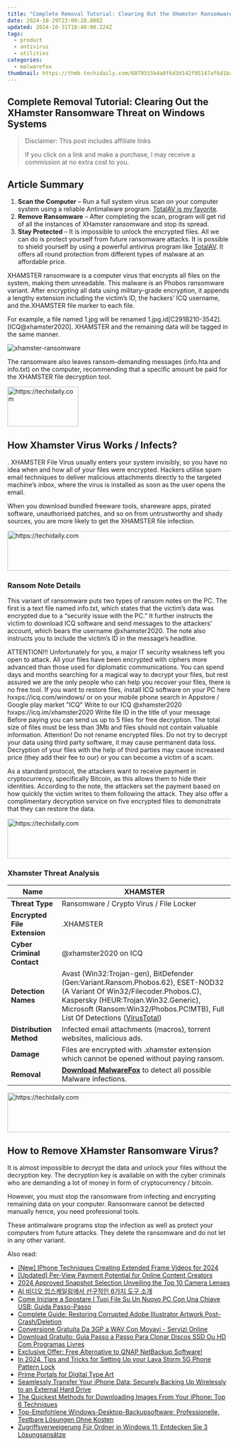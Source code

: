 ```yaml
---
title: "Complete Removal Tutorial: Clearing Out the XHamster Ransomware Threat on Windows Systems"
date: 2024-10-29T23:09:28.808Z
updated: 2024-10-31T18:40:00.224Z
tags:
  - product
  - antivirus
  - utilities
categories:
  - malwarefox
thumbnail: https://thmb.techidaily.com/6079315b4a8f6d3d142f95147af6d1bac63be2253674b8368d017bb33131f4f4.jpg
---
```


## Complete Removal Tutorial: Clearing Out the XHamster Ransomware Threat on Windows Systems

>  Disclaimer: This post includes affiliate links
>
>  If you click on a link and make a purchase, I may receive a commission at no extra cost to you.
>

## Article Summary

1. **Scan the Computer** – Run a full system virus scan on your computer system using a reliable Antimalware program. [TotalAV is my favorite](https://tools.techidaily.com/malwarefox/products/).
2. **Remove Ransomware** – After completing the scan, program will get rid of all the instances of XHamster ransomware and stop its spread.
3. **Stay Protected** – It is impossible to unlock the encrypted files. All we can do is protect yourself from future ransomware attacks. It is possible to shield yourself by using a powerful antivirus program like [TotalAV](https://tools.techidaily.com/malwarefox/products/). It offers all round protection from different types of malware at an affordable price.

XHAMSTER ransomware is a computer virus that encrypts all files on the system, making them unreadable. This malware is an Phobos ransomware variant. After encrypting all data using military-grade encryption, it appends a lengthy extension including the victim’s ID, the hackers’ ICQ username, and the.XHAMSTER file marker to each file. 

For example, a file named 1.jpg will be renamed 1.jpg.id\[C291B210-3542\]. \[ICQ@xhamster2020\]. XHAMSTER and the remaining data will be tagged in the same manner. 

![](https://www.malwarefox.com/wp-content/uploads/2023/01/xhamster-ransomware.webp "xhamster-ransomware")

The ransomware also leaves ransom-demanding messages (info.hta and info.txt) on the computer, recommending that a specific amount be paid for the XHAMSTER file decryption tool.

<!-- affiliate ads begin -->
<a href="https://review-au.sjv.io/c/5597632/2098700/14409" target="_top" id="2098700">
  <img src="//a.impactradius-go.com/display-ad/14409-2098700" border="0" alt="https://techidaily.com" width="160" height="90"/>
</a>
<img height="0" width="0" src="https://review-au.sjv.io/i/5597632/2098700/14409" style="position:absolute;visibility:hidden;" border="0" />
<!-- affiliate ads end -->

## How Xhamster Virus Works / Infects?

. XHAMSTER File Virus usually enters your system invisibly, so you have no idea when and how all of your files were encrypted. Hackers utilise spam email techniques to deliver malicious attachments directly to the targeted machine’s inbox, where the virus is installed as soon as the user opens the email. 

When you download bundled freeware tools, shareware apps, pirated software, unauthorised patches, and so on from untrustworthy and shady sources, you are more likely to get the XHAMSTER file infection.

<!-- affiliate ads begin -->
<a href="https://appsumo.8odi.net/c/5597632/2144309/7443" target="_top" id="2144309">
  <img src="//a.impactradius-go.com/display-ad/7443-2144309" border="0" alt="https://techidaily.com" width="728" height="90"/>
</a>
<img height="0" width="0" src="https://appsumo.8odi.net/i/5597632/2144309/7443" style="position:absolute;visibility:hidden;" border="0" />
<!-- affiliate ads end -->

### Ransom Note Details

This variant of ransomware puts two types of ransom notes on the PC. The first is a text file named info.txt, which states that the victim’s data was encrypted due to a “security issue with the PC.” It further instructs the victim to download ICQ software and send messages to the attackers’ account, which bears the username @xhamster2020\. The note also instructs you to include the victim’s ID in the message’s headline.

ATTENTION!!!
Unfortunately for you, a major IT security weakness left you open to attack.
All your files have been encrypted with ciphers more advanced than those used for diplomatic communications.
You can spend days and months searching for a magical way to decrypt your files, but rest assured we are the only people who can help you recover your files, there is no free tool.
If you want to restore files, install ICQ software on your PC here hxxps://icq.com/windows/ or on your mobile phone search in Appstore / Google play market "ICQ"
Write to our ICQ @xhamster2020 hxxps://icq.im/xhamster2020
Write file ID in the title of your message
Before paying you can send us up to 5 files for free decryption. The total size of files must be less than 3Mb and files should not contain valuable information.
Attention!
Do not rename encrypted files.
Do not try to decrypt your data using third party software, it may cause permanent data loss.
Decryption of your files with the help of third parties may cause increased price (they add their fee to our) or you can become a victim of a scam.

As a standard protocol, the attackers want to receive payment in cryptocurrency, specifically Bitcoin, as this allows them to hide their identities. According to the note, the attackers set the payment based on how quickly the victim writes to them following the attack. They also offer a complimentary decryption service on five encrypted files to demonstrate that they can restore the data.

<!-- affiliate ads begin -->
<a href="https://aligracehair.sjv.io/c/5597632/1896560/19272" target="_top" id="1896560">
  <img src="//a.impactradius-go.com/display-ad/19272-1896560" border="0" alt="https://techidaily.com" width="728" height="90"/>
</a>
<img height="0" width="0" src="https://aligracehair.sjv.io/i/5597632/1896560/19272" style="position:absolute;visibility:hidden;" border="0" />
<!-- affiliate ads end -->

### Xhamster Threat Analysis

| **Name**                     | XHAMSTER                                                                                                                                                                                                                                                                                                                                                        |
| ---------------------------- | --------------------------------------------------------------------------------------------------------------------------------------------------------------------------------------------------------------------------------------------------------------------------------------------------------------------------------------------------------------- |
| **Threat Type**              | Ransomware / Crypto Virus / File Locker                                                                                                                                                                                                                                                                                                                         |
| **Encrypted File Extension** | .XHAMSTER                                                                                                                                                                                                                                                                                                                                                       |
| **Cyber Criminal Contact**   | @xhamster2020 on ICQ                                                                                                                                                                                                                                                                                                                                            |
| **Detection Names**          | Avast (Win32:Trojan-gen), BitDefender (Gen:Variant.Ransom.Phobos.62), ESET-NOD32 (A Variant Of Win32/Filecoder.Phobos.C), Kaspersky (HEUR:Trojan.Win32.Generic), Microsoft (Ransom:Win32/Phobos.PC!MTB), Full List Of Detections ([VirusTotal](https://www.virustotal.com/gui/file/8090a4e9fd803281009e8ec73914027468dd128449bf48063df908e4361ba75a/detection)) |
| **Distribution Method**      | Infected email attachments (macros), torrent websites, malicious ads.                                                                                                                                                                                                                                                                                           |
| **Damage**                   | Files are encrypted with .xhamster extension which cannot be opened without paying ransom.                                                                                                                                                                                                                                                                      |
| **Removal**                  | **[Download MalwareFox](https://tools.techidaily.com/malwarefox/products/)** to detect all possible Malware infections.                                                                                                                                                                                                                                                 |

<!-- affiliate ads begin -->
<a href="https://arkmc.pxf.io/c/5597632/352555/5172" target="_top" id="352555">
  <img src="//a.impactradius-go.com/display-ad/5172-352555" border="0" alt="https://techidaily.com" width="720" height="90"/>
</a>
<img height="0" width="0" src="https://arkmc.pxf.io/i/5597632/352555/5172" style="position:absolute;visibility:hidden;" border="0" />
<!-- affiliate ads end -->

## How to Remove XHamster Ransomware Virus?

It is almost impossible to decrypt the data and unlock your files without the decryption key. The decryption key is available on with the cyber criminals who are demanding a lot of money in form of cryptocurrency / bitcoin.

However, you must stop the ransomware from infecting and encrypting remaining data on your computer. Ransomware cannot be detected manually hence, you need professional tools.

These antimalware programs stop the infection as well as protect your computers from future attacks. They delete the ransomware and do not let in any other variant.

<ins class="adsbygoogle"
     style="display:block"
     data-ad-format="autorelaxed"
     data-ad-client="ca-pub-7571918770474297"
     data-ad-slot="1223367746"></ins>

<ins class="adsbygoogle"
     style="display:block"
     data-ad-client="ca-pub-7571918770474297"
     data-ad-slot="8358498916"
     data-ad-format="auto"
     data-full-width-responsive="true"></ins>

<span class="atpl-alsoreadstyle">Also read:</span>
<div><ul>
<li><a href="https://video-screen-grab.techidaily.com/new-iphone-techniques-creating-extended-frame-videos-for-2024/"><u>[New] IPhone Techniques Creating Extended Frame Videos for 2024</u></a></li>
<li><a href="https://youtube-tips.techidaily.com/ed-per-view-payment-potential-for-online-content-creators/"><u>[Updated] Per-View Payment Potential for Online Content Creators</u></a></li>
<li><a href="https://fox-helps.techidaily.com/2024-approved-snapshot-selection-unveiling-the-top-10-camera-lenses/"><u>2024 Approved Snapshot Selection Unveiling the Top 10 Camera Lenses</u></a></li>
<li><a href="https://solve-latest.techidaily.com/1725290402695-ai-6/"><u>AI 비디오 업스케일링에서 선구적인 6가지 도구 소개</u></a></li>
<li><a href="https://discover-bits.techidaily.com/come-iniziare-a-spostare-i-tuoi-file-su-un-nuovo-pc-con-una-chiave-usb-guida-passo-passo/"><u>Come Iniziare a Spostare I Tuoi File Su Un Nuovo PC Con Una Chiave USB: Guida Passo-Passo</u></a></li>
<li><a href="https://discover-bits.techidaily.com/complete-guide-restoring-corrupted-adobe-illustrator-artwork-post-crashdeletion/"><u>Complete Guide: Restoring Corrupted Adobe Illustrator Artwork Post-Crash/Deletion</u></a></li>
<li><a href="https://technical-tips.techidaily.com/conversione-gratuita-da-3gp-a-wav-con-movavi-servizi-online/"><u>Conversione Gratuita Da 3GP a WAV Con Movavi - Servizi Online</u></a></li>
<li><a href="https://discover-bits.techidaily.com/download-gratuito-guia-passo-a-passo-para-clonar-discos-ssd-ou-hd-com-programas-livres/"><u>Download Gratuito: Guia Passo a Passo Para Clonar Discos SSD Ou HD Com Programas Livres</u></a></li>
<li><a href="https://discover-bits.techidaily.com/exclusive-offer-free-alternative-to-qnap-netbackup-software/"><u>Exclusive Offer: Free Alternative to QNAP NetBackup Software!</u></a></li>
<li><a href="https://android-unlock.techidaily.com/in-2024-tips-and-tricks-for-setting-up-your-lava-storm-5g-phone-pattern-lock-by-drfone-android/"><u>In 2024, Tips and Tricks for Setting Up your Lava Storm 5G Phone Pattern Lock</u></a></li>
<li><a href="https://extra-resources.techidaily.com/prime-portals-for-digital-type-art/"><u>Prime Portals for Digital Type Art</u></a></li>
<li><a href="https://discover-bits.techidaily.com/seamlessly-transfer-your-iphone-data-securely-backing-up-wirelessly-to-an-external-hard-drive/"><u>Seamlessly Transfer Your iPhone Data: Securely Backing Up Wirelessly to an External Hard Drive</u></a></li>
<li><a href="https://discover-cloud.techidaily.com/the-quickest-methods-for-downloading-images-from-your-iphone-top-6-techniques/"><u>The Quickest Methods for Downloading Images From Your iPhone: Top 6 Techniques</u></a></li>
<li><a href="https://discover-bits.techidaily.com/top-empfohlene-windows-desktop-backupsoftware-professionelle-testbare-losungen-ohne-kosten/"><u>Top-Empfohlene Windows-Desktop-Backupsoftware: Professionelle, Testbare Lösungen Ohne Kosten</u></a></li>
<li><a href="https://discover-bits.techidaily.com/zugriffsverweigerung-fur-ordner-in-windows-11-entdecken-sie-3-losungsansatze/"><u>Zugriffsverweigerung Für Ordner in Windows 11: Entdecken Sie 3 Lösungsansätze</u></a></li>
</ul></div>

